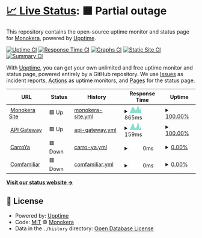# [📈 Live Status](https://status.ops.monokera.site): <!--live status--> **🟧 Partial outage**

This repository contains the open-source uptime monitor and status page for [Monokera](https://monokera.com/), powered by [Upptime](https://github.com/upptime/upptime).

[![Uptime CI](https://github.com/monokera-tech/upptime/workflows/Uptime%20CI/badge.svg)](https://github.com/monokera-tech/upptime/actions?query=workflow%3A%22Uptime+CI%22)
[![Response Time CI](https://github.com/monokera-tech/upptime/workflows/Response%20Time%20CI/badge.svg)](https://github.com/monokera-tech/upptime/actions?query=workflow%3A%22Response+Time+CI%22)
[![Graphs CI](https://github.com/monokera-tech/upptime/workflows/Graphs%20CI/badge.svg)](https://github.com/monokera-tech/upptime/actions?query=workflow%3A%22Graphs+CI%22)
[![Static Site CI](https://github.com/monokera-tech/upptime/workflows/Static%20Site%20CI/badge.svg)](https://github.com/monokera-tech/upptime/actions?query=workflow%3A%22Static+Site+CI%22)
[![Summary CI](https://github.com/monokera-tech/upptime/workflows/Summary%20CI/badge.svg)](https://github.com/monokera-tech/upptime/actions?query=workflow%3A%22Summary+CI%22)

With [Upptime](https://upptime.js.org), you can get your own unlimited and free uptime monitor and status page, powered entirely by a GitHub repository. We use [Issues](https://github.com/monokera-tech/upptime/issues) as incident reports, [Actions](https://github.com/monokera-tech/upptime/actions) as uptime monitors, and [Pages](https://status.ops.monokera.site) for the status page.

<!--start: status pages-->
<!-- This summary is generated by Upptime (https://github.com/upptime/upptime) -->
<!-- Do not edit this manually, your changes will be overwritten -->
<!-- prettier-ignore -->
| URL | Status | History | Response Time | Uptime |
| --- | ------ | ------- | ------------- | ------ |
| <img alt="" src="https://icons.duckduckgo.com/ip3/monokera.com.ico" height="13"> [Monokera Site](https://monokera.com/) | 🟩 Up | [monokera-site.yml](https://github.com/monokera-tech/upptime/commits/HEAD/history/monokera-site.yml) | <details><summary><img alt="Response time graph" src="./graphs/monokera-site/response-time-week.png" height="20"> 865ms</summary><br><a href="https://status.ops.monokera.site/history/monokera-site"><img alt="Response time 672" src="https://img.shields.io/endpoint?url=https%3A%2F%2Fraw.githubusercontent.com%2Fmonokera-tech%2Fupptime%2FHEAD%2Fapi%2Fmonokera-site%2Fresponse-time.json"></a><br><a href="https://status.ops.monokera.site/history/monokera-site"><img alt="24-hour response time 912" src="https://img.shields.io/endpoint?url=https%3A%2F%2Fraw.githubusercontent.com%2Fmonokera-tech%2Fupptime%2FHEAD%2Fapi%2Fmonokera-site%2Fresponse-time-day.json"></a><br><a href="https://status.ops.monokera.site/history/monokera-site"><img alt="7-day response time 865" src="https://img.shields.io/endpoint?url=https%3A%2F%2Fraw.githubusercontent.com%2Fmonokera-tech%2Fupptime%2FHEAD%2Fapi%2Fmonokera-site%2Fresponse-time-week.json"></a><br><a href="https://status.ops.monokera.site/history/monokera-site"><img alt="30-day response time 859" src="https://img.shields.io/endpoint?url=https%3A%2F%2Fraw.githubusercontent.com%2Fmonokera-tech%2Fupptime%2FHEAD%2Fapi%2Fmonokera-site%2Fresponse-time-month.json"></a><br><a href="https://status.ops.monokera.site/history/monokera-site"><img alt="1-year response time 720" src="https://img.shields.io/endpoint?url=https%3A%2F%2Fraw.githubusercontent.com%2Fmonokera-tech%2Fupptime%2FHEAD%2Fapi%2Fmonokera-site%2Fresponse-time-year.json"></a></details> | <details><summary><a href="https://status.ops.monokera.site/history/monokera-site">100.00%</a></summary><a href="https://status.ops.monokera.site/history/monokera-site"><img alt="All-time uptime 99.89%" src="https://img.shields.io/endpoint?url=https%3A%2F%2Fraw.githubusercontent.com%2Fmonokera-tech%2Fupptime%2FHEAD%2Fapi%2Fmonokera-site%2Fuptime.json"></a><br><a href="https://status.ops.monokera.site/history/monokera-site"><img alt="24-hour uptime 100.00%" src="https://img.shields.io/endpoint?url=https%3A%2F%2Fraw.githubusercontent.com%2Fmonokera-tech%2Fupptime%2FHEAD%2Fapi%2Fmonokera-site%2Fuptime-day.json"></a><br><a href="https://status.ops.monokera.site/history/monokera-site"><img alt="7-day uptime 100.00%" src="https://img.shields.io/endpoint?url=https%3A%2F%2Fraw.githubusercontent.com%2Fmonokera-tech%2Fupptime%2FHEAD%2Fapi%2Fmonokera-site%2Fuptime-week.json"></a><br><a href="https://status.ops.monokera.site/history/monokera-site"><img alt="30-day uptime 100.00%" src="https://img.shields.io/endpoint?url=https%3A%2F%2Fraw.githubusercontent.com%2Fmonokera-tech%2Fupptime%2FHEAD%2Fapi%2Fmonokera-site%2Fuptime-month.json"></a><br><a href="https://status.ops.monokera.site/history/monokera-site"><img alt="1-year uptime 99.64%" src="https://img.shields.io/endpoint?url=https%3A%2F%2Fraw.githubusercontent.com%2Fmonokera-tech%2Fupptime%2FHEAD%2Fapi%2Fmonokera-site%2Fuptime-year.json"></a></details>
| <img alt="" src="https://icons.duckduckgo.com/ip3/apigw.prod.monokera.site.ico" height="13"> [API Gateway](https://apigw.prod.monokera.site) | 🟩 Up | [api-gateway.yml](https://github.com/monokera-tech/upptime/commits/HEAD/history/api-gateway.yml) | <details><summary><img alt="Response time graph" src="./graphs/api-gateway/response-time-week.png" height="20"> 159ms</summary><br><a href="https://status.ops.monokera.site/history/api-gateway"><img alt="Response time 172" src="https://img.shields.io/endpoint?url=https%3A%2F%2Fraw.githubusercontent.com%2Fmonokera-tech%2Fupptime%2FHEAD%2Fapi%2Fapi-gateway%2Fresponse-time.json"></a><br><a href="https://status.ops.monokera.site/history/api-gateway"><img alt="24-hour response time 184" src="https://img.shields.io/endpoint?url=https%3A%2F%2Fraw.githubusercontent.com%2Fmonokera-tech%2Fupptime%2FHEAD%2Fapi%2Fapi-gateway%2Fresponse-time-day.json"></a><br><a href="https://status.ops.monokera.site/history/api-gateway"><img alt="7-day response time 159" src="https://img.shields.io/endpoint?url=https%3A%2F%2Fraw.githubusercontent.com%2Fmonokera-tech%2Fupptime%2FHEAD%2Fapi%2Fapi-gateway%2Fresponse-time-week.json"></a><br><a href="https://status.ops.monokera.site/history/api-gateway"><img alt="30-day response time 186" src="https://img.shields.io/endpoint?url=https%3A%2F%2Fraw.githubusercontent.com%2Fmonokera-tech%2Fupptime%2FHEAD%2Fapi%2Fapi-gateway%2Fresponse-time-month.json"></a><br><a href="https://status.ops.monokera.site/history/api-gateway"><img alt="1-year response time 171" src="https://img.shields.io/endpoint?url=https%3A%2F%2Fraw.githubusercontent.com%2Fmonokera-tech%2Fupptime%2FHEAD%2Fapi%2Fapi-gateway%2Fresponse-time-year.json"></a></details> | <details><summary><a href="https://status.ops.monokera.site/history/api-gateway">100.00%</a></summary><a href="https://status.ops.monokera.site/history/api-gateway"><img alt="All-time uptime 99.74%" src="https://img.shields.io/endpoint?url=https%3A%2F%2Fraw.githubusercontent.com%2Fmonokera-tech%2Fupptime%2FHEAD%2Fapi%2Fapi-gateway%2Fuptime.json"></a><br><a href="https://status.ops.monokera.site/history/api-gateway"><img alt="24-hour uptime 100.00%" src="https://img.shields.io/endpoint?url=https%3A%2F%2Fraw.githubusercontent.com%2Fmonokera-tech%2Fupptime%2FHEAD%2Fapi%2Fapi-gateway%2Fuptime-day.json"></a><br><a href="https://status.ops.monokera.site/history/api-gateway"><img alt="7-day uptime 100.00%" src="https://img.shields.io/endpoint?url=https%3A%2F%2Fraw.githubusercontent.com%2Fmonokera-tech%2Fupptime%2FHEAD%2Fapi%2Fapi-gateway%2Fuptime-week.json"></a><br><a href="https://status.ops.monokera.site/history/api-gateway"><img alt="30-day uptime 100.00%" src="https://img.shields.io/endpoint?url=https%3A%2F%2Fraw.githubusercontent.com%2Fmonokera-tech%2Fupptime%2FHEAD%2Fapi%2Fapi-gateway%2Fuptime-month.json"></a><br><a href="https://status.ops.monokera.site/history/api-gateway"><img alt="1-year uptime 100.00%" src="https://img.shields.io/endpoint?url=https%3A%2F%2Fraw.githubusercontent.com%2Fmonokera-tech%2Fupptime%2FHEAD%2Fapi%2Fapi-gateway%2Fuptime-year.json"></a></details>
| <img alt="" src="https://icons.duckduckgo.com/ip3/asistencias.carroya.com.ico" height="13"> [CarroYa](https://asistencias.carroya.com) | 🟥 Down | [carro-ya.yml](https://github.com/monokera-tech/upptime/commits/HEAD/history/carro-ya.yml) | <details><summary><img alt="Response time graph" src="./graphs/carro-ya/response-time-week.png" height="20"> 0ms</summary><br><a href="https://status.ops.monokera.site/history/carro-ya"><img alt="Response time 0" src="https://img.shields.io/endpoint?url=https%3A%2F%2Fraw.githubusercontent.com%2Fmonokera-tech%2Fupptime%2FHEAD%2Fapi%2Fcarro-ya%2Fresponse-time.json"></a><br><a href="https://status.ops.monokera.site/history/carro-ya"><img alt="24-hour response time 0" src="https://img.shields.io/endpoint?url=https%3A%2F%2Fraw.githubusercontent.com%2Fmonokera-tech%2Fupptime%2FHEAD%2Fapi%2Fcarro-ya%2Fresponse-time-day.json"></a><br><a href="https://status.ops.monokera.site/history/carro-ya"><img alt="7-day response time 0" src="https://img.shields.io/endpoint?url=https%3A%2F%2Fraw.githubusercontent.com%2Fmonokera-tech%2Fupptime%2FHEAD%2Fapi%2Fcarro-ya%2Fresponse-time-week.json"></a><br><a href="https://status.ops.monokera.site/history/carro-ya"><img alt="30-day response time 0" src="https://img.shields.io/endpoint?url=https%3A%2F%2Fraw.githubusercontent.com%2Fmonokera-tech%2Fupptime%2FHEAD%2Fapi%2Fcarro-ya%2Fresponse-time-month.json"></a><br><a href="https://status.ops.monokera.site/history/carro-ya"><img alt="1-year response time 0" src="https://img.shields.io/endpoint?url=https%3A%2F%2Fraw.githubusercontent.com%2Fmonokera-tech%2Fupptime%2FHEAD%2Fapi%2Fcarro-ya%2Fresponse-time-year.json"></a></details> | <details><summary><a href="https://status.ops.monokera.site/history/carro-ya">0.00%</a></summary><a href="https://status.ops.monokera.site/history/carro-ya"><img alt="All-time uptime 52.61%" src="https://img.shields.io/endpoint?url=https%3A%2F%2Fraw.githubusercontent.com%2Fmonokera-tech%2Fupptime%2FHEAD%2Fapi%2Fcarro-ya%2Fuptime.json"></a><br><a href="https://status.ops.monokera.site/history/carro-ya"><img alt="24-hour uptime 0.00%" src="https://img.shields.io/endpoint?url=https%3A%2F%2Fraw.githubusercontent.com%2Fmonokera-tech%2Fupptime%2FHEAD%2Fapi%2Fcarro-ya%2Fuptime-day.json"></a><br><a href="https://status.ops.monokera.site/history/carro-ya"><img alt="7-day uptime 0.00%" src="https://img.shields.io/endpoint?url=https%3A%2F%2Fraw.githubusercontent.com%2Fmonokera-tech%2Fupptime%2FHEAD%2Fapi%2Fcarro-ya%2Fuptime-week.json"></a><br><a href="https://status.ops.monokera.site/history/carro-ya"><img alt="30-day uptime 1.38%" src="https://img.shields.io/endpoint?url=https%3A%2F%2Fraw.githubusercontent.com%2Fmonokera-tech%2Fupptime%2FHEAD%2Fapi%2Fcarro-ya%2Fuptime-month.json"></a><br><a href="https://status.ops.monokera.site/history/carro-ya"><img alt="1-year uptime 0.00%" src="https://img.shields.io/endpoint?url=https%3A%2F%2Fraw.githubusercontent.com%2Fmonokera-tech%2Fupptime%2FHEAD%2Fapi%2Fcarro-ya%2Fuptime-year.json"></a></details>
| <img alt="" src="https://icons.duckduckgo.com/ip3/servicios.monokera.com.ico" height="13"> [Comfamiliar](https://servicios.monokera.com/compra-asistencias-y-seguros) | 🟥 Down | [comfamiliar.yml](https://github.com/monokera-tech/upptime/commits/HEAD/history/comfamiliar.yml) | <details><summary><img alt="Response time graph" src="./graphs/comfamiliar/response-time-week.png" height="20"> 0ms</summary><br><a href="https://status.ops.monokera.site/history/comfamiliar"><img alt="Response time 0" src="https://img.shields.io/endpoint?url=https%3A%2F%2Fraw.githubusercontent.com%2Fmonokera-tech%2Fupptime%2FHEAD%2Fapi%2Fcomfamiliar%2Fresponse-time.json"></a><br><a href="https://status.ops.monokera.site/history/comfamiliar"><img alt="24-hour response time 0" src="https://img.shields.io/endpoint?url=https%3A%2F%2Fraw.githubusercontent.com%2Fmonokera-tech%2Fupptime%2FHEAD%2Fapi%2Fcomfamiliar%2Fresponse-time-day.json"></a><br><a href="https://status.ops.monokera.site/history/comfamiliar"><img alt="7-day response time 0" src="https://img.shields.io/endpoint?url=https%3A%2F%2Fraw.githubusercontent.com%2Fmonokera-tech%2Fupptime%2FHEAD%2Fapi%2Fcomfamiliar%2Fresponse-time-week.json"></a><br><a href="https://status.ops.monokera.site/history/comfamiliar"><img alt="30-day response time 0" src="https://img.shields.io/endpoint?url=https%3A%2F%2Fraw.githubusercontent.com%2Fmonokera-tech%2Fupptime%2FHEAD%2Fapi%2Fcomfamiliar%2Fresponse-time-month.json"></a><br><a href="https://status.ops.monokera.site/history/comfamiliar"><img alt="1-year response time 0" src="https://img.shields.io/endpoint?url=https%3A%2F%2Fraw.githubusercontent.com%2Fmonokera-tech%2Fupptime%2FHEAD%2Fapi%2Fcomfamiliar%2Fresponse-time-year.json"></a></details> | <details><summary><a href="https://status.ops.monokera.site/history/comfamiliar">0.00%</a></summary><a href="https://status.ops.monokera.site/history/comfamiliar"><img alt="All-time uptime 46.28%" src="https://img.shields.io/endpoint?url=https%3A%2F%2Fraw.githubusercontent.com%2Fmonokera-tech%2Fupptime%2FHEAD%2Fapi%2Fcomfamiliar%2Fuptime.json"></a><br><a href="https://status.ops.monokera.site/history/comfamiliar"><img alt="24-hour uptime 0.00%" src="https://img.shields.io/endpoint?url=https%3A%2F%2Fraw.githubusercontent.com%2Fmonokera-tech%2Fupptime%2FHEAD%2Fapi%2Fcomfamiliar%2Fuptime-day.json"></a><br><a href="https://status.ops.monokera.site/history/comfamiliar"><img alt="7-day uptime 0.00%" src="https://img.shields.io/endpoint?url=https%3A%2F%2Fraw.githubusercontent.com%2Fmonokera-tech%2Fupptime%2FHEAD%2Fapi%2Fcomfamiliar%2Fuptime-week.json"></a><br><a href="https://status.ops.monokera.site/history/comfamiliar"><img alt="30-day uptime 1.38%" src="https://img.shields.io/endpoint?url=https%3A%2F%2Fraw.githubusercontent.com%2Fmonokera-tech%2Fupptime%2FHEAD%2Fapi%2Fcomfamiliar%2Fuptime-month.json"></a><br><a href="https://status.ops.monokera.site/history/comfamiliar"><img alt="1-year uptime 0.00%" src="https://img.shields.io/endpoint?url=https%3A%2F%2Fraw.githubusercontent.com%2Fmonokera-tech%2Fupptime%2FHEAD%2Fapi%2Fcomfamiliar%2Fuptime-year.json"></a></details>

<!--end: status pages-->

[**Visit our status website →**](https://status.ops.monokera.site)

## 📄 License

- Powered by: [Upptime](https://github.com/upptime/upptime)
- Code: [MIT](./LICENSE) © [Monokera](https://monokera.com/)
- Data in the `./history` directory: [Open Database License](https://opendatacommons.org/licenses/odbl/1-0/)
